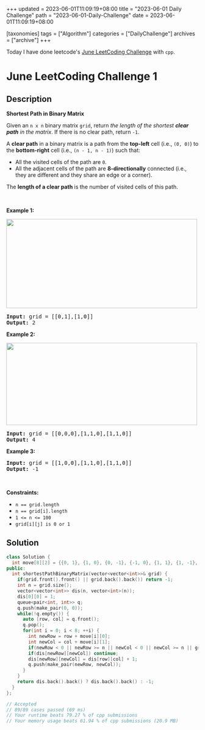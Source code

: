 +++
updated = 2023-06-01T11:09:19+08:00
title = "2023-06-01 Daily Challenge"
path = "2023-06-01-Daily-Challenge"
date = 2023-06-01T11:09:19+08:00

[taxonomies]
tags = ["Algorithm"]
categories = ["DailyChallenge"]
archives = ["archive"]
+++

Today I have done leetcode's [June LeetCoding Challenge](https://leetcode.com/problems/shortest-path-in-binary-matrix/) with `cpp`.

<!-- more -->

# June LeetCoding Challenge 1

## Description

**Shortest Path in Binary Matrix**

<p>Given an <code>n x n</code> binary matrix <code>grid</code>, return <em>the length of the shortest <strong>clear path</strong> in the matrix</em>. If there is no clear path, return <code>-1</code>.</p>

<p>A <strong>clear path</strong> in a binary matrix is a path from the <strong>top-left</strong> cell (i.e., <code>(0, 0)</code>) to the <strong>bottom-right</strong> cell (i.e., <code>(n - 1, n - 1)</code>) such that:</p>

<ul>
	<li>All the visited cells of the path are <code>0</code>.</li>
	<li>All the adjacent cells of the path are <strong>8-directionally</strong> connected (i.e., they are different and they share an edge or a corner).</li>
</ul>

<p>The <strong>length of a clear path</strong> is the number of visited cells of this path.</p>

<p>&nbsp;</p>
<p><strong class="example">Example 1:</strong></p>
<img alt="" src="https://assets.leetcode.com/uploads/2021/02/18/example1_1.png" style="width: 500px; height: 234px;" />
<pre>
<strong>Input:</strong> grid = [[0,1],[1,0]]
<strong>Output:</strong> 2
</pre>

<p><strong class="example">Example 2:</strong></p>
<img alt="" src="https://assets.leetcode.com/uploads/2021/02/18/example2_1.png" style="height: 216px; width: 500px;" />
<pre>
<strong>Input:</strong> grid = [[0,0,0],[1,1,0],[1,1,0]]
<strong>Output:</strong> 4
</pre>

<p><strong class="example">Example 3:</strong></p>

<pre>
<strong>Input:</strong> grid = [[1,0,0],[1,1,0],[1,1,0]]
<strong>Output:</strong> -1
</pre>

<p>&nbsp;</p>
<p><strong>Constraints:</strong></p>

<ul>
	<li><code>n == grid.length</code></li>
	<li><code>n == grid[i].length</code></li>
	<li><code>1 &lt;= n &lt;= 100</code></li>
	<li><code>grid[i][j] is 0 or 1</code></li>
</ul>


## Solution

``` cpp
class Solution {
  int move[8][2] = {{0, 1}, {1, 0}, {0, -1}, {-1, 0}, {1, 1}, {1, -1}, {-1, 1}, {-1, -1}};
public:
  int shortestPathBinaryMatrix(vector<vector<int>>& grid) {
    if(grid.front().front() || grid.back().back()) return -1;
    int n = grid.size();
    vector<vector<int>> dis(n, vector<int>(n));
    dis[0][0] = 1;
    queue<pair<int, int>> q;
    q.push(make_pair(0, 0));
    while(!q.empty()) {
      auto [row, col] = q.front();
      q.pop();
      for(int i = 0; i < 8; ++i) {
        int newRow = row + move[i][0];
        int newCol = col + move[i][1];
        if(newRow < 0 || newRow >= n || newCol < 0 || newCol >= n || grid[newRow][newCol]) continue;
        if(dis[newRow][newCol]) continue;
        dis[newRow][newCol] = dis[row][col] + 1;
        q.push(make_pair(newRow, newCol));
      }
    }
    return dis.back().back() ? dis.back().back() : -1;
  }
};

// Accepted
// 89/89 cases passed (69 ms)
// Your runtime beats 79.27 % of cpp submissions
// Your memory usage beats 61.94 % of cpp submissions (20.9 MB)
```
